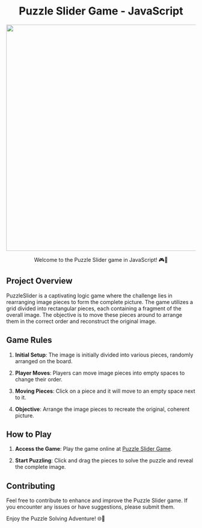 <div align="center">
<h1>Puzzle Slider Game - JavaScript</h1>
<img src="https://i.ibb.co/FzdwcDn/One-Step-To-Finde-Movie-for-Eavining.png" width="600">

Welcome to the Puzzle Slider game in JavaScript! 🎮🧩
</div>

Project Overview
--

PuzzleSlider is a captivating logic game where the challenge lies in rearranging image pieces to form the complete picture. The game utilizes a grid divided into rectangular pieces, each containing a fragment of the overall image. The objective is to move these pieces around to arrange them in the correct order and reconstruct the original image.

Game Rules
--

1. **Initial Setup**: The image is initially divided into various pieces, randomly arranged on the board.

2. **Player Moves**: Players can move image pieces into empty spaces to change their order.

3. **Moving Pieces**: Click on a piece and it will move  to an empty space next to it.

4. **Objective**: Arrange the image pieces to recreate the original, coherent picture.


How to Play
--

1. **Access the Game**: Play the game online at [Puzzle Slider Game](https://javascript-game.piechdesign.pl/).

2. **Start Puzzling**: Click and drag the pieces to solve the puzzle and reveal the complete image.


Contributing
--

Feel free to contribute to enhance and improve the Puzzle Slider game. If you encounter any issues or have suggestions, please submit them.

Enjoy the Puzzle Solving Adventure! 🌐🧠
